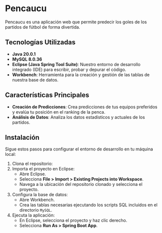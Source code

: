 # Pencaucu

Pencaucu es una aplicación web que permite predecir los goles de los partidos de fútbol de forma divertida.

## Tecnologías Utilizadas

- **Java 20.0.1**
- **MySQL 8.0.36**
- **Eclipse (Java Spring Tool Suite)**: Nuestro entorno de desarrollo integrado (IDE) para escribir, probar y depurar el código.
- **Workbench**: Herramienta para la creación y gestión de las tablas de nuestra base de datos.

## Características Principales

- **Creación de Predicciones**: Crea predicciones de tus equipos preferidos y evalúa tu posición en el ranking de la penca.
- **Análisis de Datos**: Analiza los datos estadísticos y actuales de los partidos.

## Instalación

Sigue estos pasos para configurar el entorno de desarrollo en tu máquina local:

1. Clona el repositorio:
2. Importa el proyecto en Eclipse:
    - Abre Eclipse.
    - Selecciona **File > Import > Existing Projects into Workspace**.
    - Navega a la ubicación del repositorio clonado y selecciona el proyecto.
3. Configura la base de datos:
    - Abre Workbench.
    - Crea las tablas necesarias ejecutando los scripts SQL incluidos en el directorio `MySQL`.
4. Ejecuta la aplicación:
    - En Eclipse, selecciona el proyecto y haz clic derecho.
    - Selecciona **Run As > Spring Boot App**.
